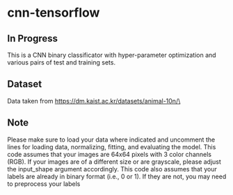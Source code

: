 # cnn-tensorflow
In Progress
------------
This is a CNN binary classificator with hyper-parameter optimization and various pairs of test and training sets.

Dataset
-------
Data taken from https://dm.kaist.ac.kr/datasets/animal-10n/\

Note
----
Please make sure to load your data where indicated and uncomment the lines for loading data, normalizing, fitting, and evaluating the model. This code assumes that your images are 64x64 pixels with 3 color channels (RGB). If your images are of a different size or are grayscale, please adjust the input_shape argument accordingly. This code also assumes that your labels are already in binary format (i.e., 0 or 1). If they are not, you may need to preprocess your labels

